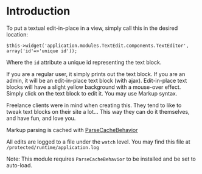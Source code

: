 # Introduction #
To put a textual edit-in-place in a view, simply call this in the desired location:
```
$this->widget('application.modules.TextEdit.components.TextEditor', array('id'=>'unique id'));
```
Where the `id` attribute a unique id representing the text block.

If you are a regular user, it simply prints out the text block.  If you are an admin, it will be an edit-in-place text block (with ajax).  Edit-in-place text blocks will have a slight yellow background with a mouse-over effect.  Simply click on the text block to edit it.  You may use Markup syntax.

Freelance clients were in mind when creating this. They tend to like to tweak text blocks on their site a lot...  This way they can do it themselves, and have fun, and love you.

Markup parsing is cached with [ParseCacheBehavior](parsecache.md)

All edits are logged to a file under the `watch` level.  You may find this file at `/protected/runtime/application.log`

Note: This module requires `ParseCacheBehavior` to be installed and be set to auto-load.